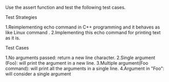 Use the assert function and test the following test cases.

Test Strategies

1.Reimplementing echo command in C++ programming and it behaves as like Linux command .
2.Implementing this echo command for printing text as it is.

Test Cases

1.No arguments passed: return a new line character.
2.Single argument (Foo): will print the argument in a new line.
3.Multiple argument(Foo command): will print all the arguments in a single line.
4.Argument in "Foo": will consider a single argument
